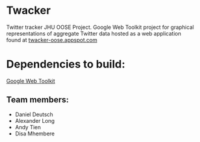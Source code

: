 Twacker
=======

Twitter tracker JHU OOSE Project. Google Web Toolkit project for graphical representations of aggregate Twitter data hosted as a web application found at 
[twacker-oose.appspot.com](http://twacker-oose.appspot.com)

Dependencies to build:
======================
[Google Web Toolkit](http://www.gwtproject.org/)

Team members:
-------------
- Daniel Deutsch
- Alexander Long
- Andy Tien
- Disa Mhembere



